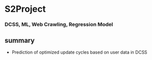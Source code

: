 # S2Project

### DCSS, ML, Web Crawling, Regression Model

## summary

- Prediction of optimized update cycles based on user data in DCSS
